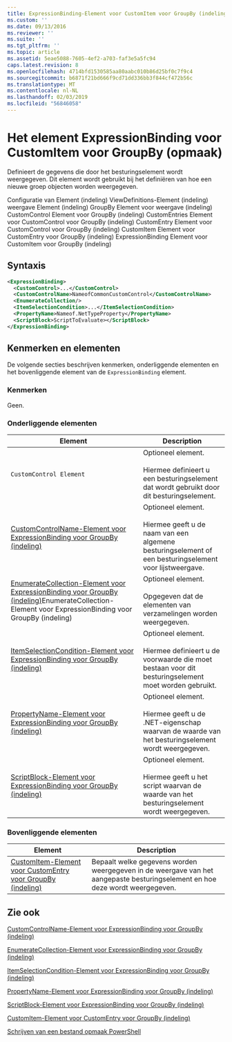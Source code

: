 ```yaml
---
title: ExpressionBinding-Element voor CustomItem voor GroupBy (indeling) | Microsoft Docs
ms.custom: ''
ms.date: 09/13/2016
ms.reviewer: ''
ms.suite: ''
ms.tgt_pltfrm: ''
ms.topic: article
ms.assetid: 5eae5088-7605-4ef2-a703-faf3e5a5fc94
caps.latest.revision: 8
ms.openlocfilehash: 4714bfd1530585aa80aabc010b86d25bf0c7f9c4
ms.sourcegitcommit: b6871f21bd666f9cd71dd336bb3f844cf472b56c
ms.translationtype: MT
ms.contentlocale: nl-NL
ms.lasthandoff: 02/03/2019
ms.locfileid: "56846058"
---
```

# <a name="expressionbinding-element-for-customitem-for-groupby-format"></a>Het element ExpressionBinding voor CustomItem voor GroupBy (opmaak)

Definieert de gegevens die door het besturingselement wordt weergegeven. Dit element wordt gebruikt bij het definiëren van hoe een nieuwe groep objecten worden weergegeven.

Configuratie van Element (indeling) ViewDefinitions-Element (indeling) weergave Element (indeling) GroupBy Element voor weergave (indeling) CustomControl Element voor GroupBy (indeling) CustomEntries Element voor CustomControl voor GroupBy (indeling) CustomEntry Element voor CustomControl voor GroupBy (indeling) CustomItem Element voor CustomEntry voor GroupBy (indeling) ExpressionBinding Element voor CustomItem voor GroupBy (indeling)

## <a name="syntax"></a>Syntaxis

```xml
<ExpressionBinding>
  <CustomControl>...</CustomControl>
  <CustomControlName>NameofCommonCustomControl</CustomControlName>
  <EnumerateCollection/>
  <ItemSelectionCondition>...</ItemSelectionCondition>
  <PropertyName>Nameof.NetTypeProperty</PropertyName>
  <ScriptBlock>ScriptToEvaluate></ScriptBlock>
</ExpressionBinding>
```

## <a name="attributes-and-elements"></a>Kenmerken en elementen

De volgende secties beschrijven kenmerken, onderliggende elementen en het bovenliggende element van de `ExpressionBinding` element.

### <a name="attributes"></a>Kenmerken

Geen.

### <a name="child-elements"></a>Onderliggende elementen

|Element|Description|
|-------------|-----------------|
|`CustomControl Element`|Optioneel element.<br /><br /> Hiermee definieert u een besturingselement dat wordt gebruikt door dit besturingselement.|
|[CustomControlName-Element voor ExpressionBinding voor GroupBy (indeling)](./customcontrolname-element-for-expressionbinding-for-groupby-format.md)|Optioneel element.<br /><br /> Hiermee geeft u de naam van een algemene besturingselement of een besturingselement voor lijstweergave.|
|[EnumerateCollection-Element voor ExpressionBinding voor GroupBy (indeling)](./enumeratecollection-element-for-expressionbinding-for-groupby-format.md)EnumerateCollection-Element voor ExpressionBinding voor GroupBy (indeling)|Optioneel element.<br /><br /> Opgegeven dat de elementen van verzamelingen worden weergegeven.|
|[ItemSelectionCondition-Element voor ExpressionBinding voor GroupBy (indeling)](./itemselectioncondition-element-for-expressionbinding-for-groupby-format.md)|Optioneel element.<br /><br /> Hiermee definieert u de voorwaarde die moet bestaan voor dit besturingselement moet worden gebruikt.|
|[PropertyName-Element voor ExpressionBinding voor GroupBy (indeling)](./propertyname-element-for-expressionbinding-for-groupby-format.md)|Optioneel element.<br /><br /> Hiermee geeft u de .NET-eigenschap waarvan de waarde van het besturingselement wordt weergegeven.|
|[ScriptBlock-Element voor ExpressionBinding voor GroupBy (indeling)](./scriptblock-element-for-expressionbinding-for-groupby-format.md)|Optioneel element.<br /><br /> Hiermee geeft u het script waarvan de waarde van het besturingselement wordt weergegeven.|

### <a name="parent-elements"></a>Bovenliggende elementen

|Element|Description|
|-------------|-----------------|
|[CustomItem-Element voor CustomEntry voor GroupBy (indeling)](./customitem-element-for-customentry-for-groupby-format.md)|Bepaalt welke gegevens worden weergegeven in de weergave van het aangepaste besturingselement en hoe deze wordt weergegeven.|

## <a name="see-also"></a>Zie ook

[CustomControlName-Element voor ExpressionBinding voor GroupBy (indeling)](./customcontrolname-element-for-expressionbinding-for-groupby-format.md)

[EnumerateCollection-Element voor ExpressionBinding voor GroupBy (indeling)](./enumeratecollection-element-for-expressionbinding-for-groupby-format.md)

[ItemSelectionCondition-Element voor ExpressionBinding voor GroupBy (indeling)](./itemselectioncondition-element-for-expressionbinding-for-groupby-format.md)

[PropertyName-Element voor ExpressionBinding voor GroupBy (indeling)](./propertyname-element-for-expressionbinding-for-groupby-format.md)

[ScriptBlock-Element voor ExpressionBinding voor GroupBy (indeling)](./scriptblock-element-for-expressionbinding-for-groupby-format.md)

[CustomItem-Element voor CustomEntry voor GroupBy (indeling)](./customitem-element-for-customentry-for-groupby-format.md)

[Schrijven van een bestand opmaak PowerShell](./writing-a-powershell-formatting-file.md)
